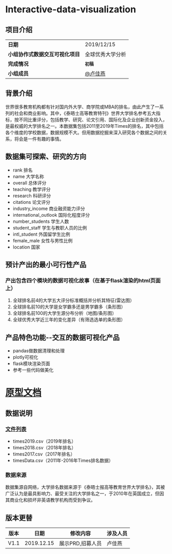# Interactive-data-visualization

## 项目介绍
<table>
    <tr>
        <td><b>日期</b></td>
        <td>2019/12/15</td>   
    </tr>
    <tr>
        <td><b>小组协作式数据交互可视化项目</b></td>
        <td> 全球优秀大学分析</td>   
    </tr>
	<tr>
        <td><b>完成情况</b></td>
        <td><b><code>初稿</code></b></td>
    </tr>    
    <tr>
        <td rowspan="6"><b>小组成员</b></td>
        <td><a href="https://gitee.com/lujiayan">@卢佳燕</a></td>
    </tr>
   
</table>

## 背景介绍
世界很多教育机构都有针对国内外大学、商学院或MBA的排名，由此产生了一系列的社会和商业影响。其中，《泰晤士高等教育特刊》世界大学排名参考五大指标，按不同比重评分，包括教学、研究、论文引用、国际化及企业创新资金投入，是最权威的大学排名之一。本数据集包括2011至2019年Times的排名，其中包括各个维度的学校数据，数据规模不大。但用数据挖掘来深入研究各个数据之间的关系，将会是一件有趣的事情。

## 数据集可探索、研究的方向
* rank 排名
* name 大学名称
* overall 总体评分
* teaching 教学评分
* research 科研评分
* citations 论文评分
* industry_income 商业融资能力评分
* international_outlook 国际化程度评分
* number_students 学生人数
* student_staff 学生与教职人员的比例
* intl_student 外国留学生比例
* female_male 女性与男性比例
* location 国家

## 预计产出的最小可行性产品
### 产出包含四个模块的数据可视化故事（在基于flask渲染的html页面上）
1. 全球排名前4的大学五大评分标准概括并分析其特征(雷达图）
2. 全球排名前10的大学是女学霸多还是男学霸多（条形图）
3. 全球排名前100的大学生源分布分析（地图/条形图）
4. 全球优秀大学近三年的变化差异（有筛选选单的条形图）

## 产品特色功能--交互的数据可视化产品
* pandas做数据清理和处理
* plotly可视化
* flask模块渲染页面
* 参考一些代码做美化

# [原型文档](https://lujiayan.github.io/Interactive-data-visualization/Axure/#g=1)

## 数据说明
### [文件列表](https://github.com/LuJIAYan/Interactive-data-visualization/tree/master/data)
* times2019.csv（2019年排名）
* times2018.csv（2018年排名）
* times2017.csv（2017年排名）
* timesData.csv（2011年-2016年Times排名数据）

### 数据来源
数据集源自网络，大学排名数据来源于《泰晤士报高等教育世界大学排名》，其被广泛认为是最具影响力、最受关注的大学排名之一，于2010年在英国成立，但因其商业化和损坏非英语教学机构而受到争议。


## <a>版本更替</a>
版本|日期 | 修改内容 | 涉及人员
-|-|-|-
V1.1|2019.12.15 | 展示PRD,招募人员| 卢佳燕
